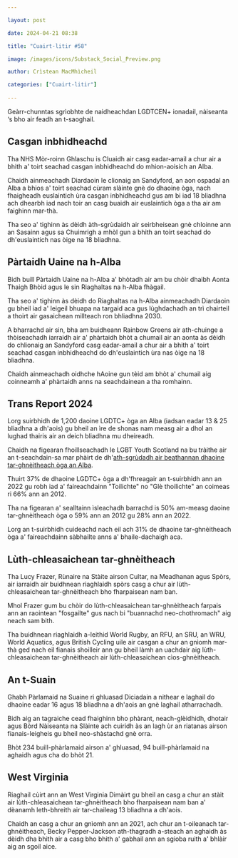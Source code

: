 ```yaml
---

layout: post

date: 2024-04-21 08:38

title: "Cuairt-litir #58"

image: /images/icons/Substack_Social_Preview.png

author: Crìstean MacMhìcheil

categories: ["Cuairt-litir"]
  
---
```


Geàrr-chunntas sgrìobhte de naidheachdan LGDTCEN+ ionadail, nàiseanta ‘s bho air feadh an t-saoghail.

## Casgan inbhidheachd

Tha NHS Mòr-roinn Ghlaschu is Cluaidh air casg eadar-amail a chur air a bhith a' toirt seachad casgan inbhidheachd do mhion-aoisich an Alba.

Chaidh ainmeachadh Diardaoin le clionaig an Sandyford, an aon ospadal an Alba a bhios a' toirt seachad cùram slàinte gnè do dhaoine òga, nach fhaigheadh euslaintich ùra casgan inbhidheachd gus am bi iad 18 bliadhna ach dhearbh iad nach toir an casg buaidh air euslaintich òga a tha air am faighinn mar-thà.

Tha seo a' tighinn às dèidh àth-sgrùdaidh air seirbheisean gnè chloinne ann an Sasainn agus sa Chuimrigh a mhòl gun a bhith an toirt seachad do dh'euslaintich nas òige na 18 bliadhna.

## Pàrtaidh Uaine na h-Alba

Bidh buill Pàrtaidh Uaine na h-Alba a' bhòtadh air am bu chòir dhaibh Aonta Thaigh Bhòid agus le sin Riaghaltas na h-Alba fhàgail.

Tha seo a' tighinn às dèidh do Riaghaltas na h-Alba ainmeachadh Diardaoin gu bheil iad a' leigeil bhuapa na targaid aca gus lùghdachadh an trì chairteil a thoirt air gasaichean millteach ron bhliadhna 2030.

A bharrachd air sin, bha am buidheann Rainbow Greens air ath-chuinge a thòiseachadh iarraidh air a' phàrtaidh bhòt a chumail air an aonta às dèidh do chlionaig an Sandyford casg eadar-amail a chur air a bhith a' toirt seachad casgan inbhidheachd do dh'euslaintich ùra nas òige na 18 bliadhna.

Chaidh ainmeachadh oidhche hAoine gun tèid am bhòt a' chumail aig coinneamh a' phàrtaidh anns na seachdainean a tha romhainn.

## Trans Report 2024

Lorg suirbhidh de 1,200 daoine LGDTC+ òga an Alba (iadsan eadar 13 & 25 bliadhna a dh'aois) gu bheil an ìre de shonas nam measg air a dhol an lughad thairis air an deich bliadhna mu dheireadh.

Chaidh na figearan fhoillseachadh le LGBT Youth Scotland na bu tràithe air an t-seachdain-sa mar phàirt de dh'[ath-sgrùdadh air beathannan dhaoine tar-ghnèitheach òga an Alba](https://lgbtyouth.org.uk/wp-content/uploads/2024/04/Trans-Report-2024-digital-final-V2.pdf).

Thuirt 37% de dhaoine LGDTC+ òga a dh'fhreagair an t-suirbhidh ann an 2022 gu robh iad a' faireachdainn "Toilichte" no "Glè thoilichte" an coimeas ri 66% ann an 2012.

Tha na figearan a' sealltainn ìsleachadh barrachd is 50% am-measg daoine tar-ghnèitheach òga o 59% ann an 2012 gu 28% ann an 2022.

Lorg an t-suirbhidh cuideachd nach eil ach 31% de dhaoine tar-ghnèitheach òga a' faireachdainn sàbhailte anns a' bhaile-dachaigh aca.

## Lùth-chleasaichean tar-ghnèitheach

Tha Lucy Frazer, Rùnaire na Stàite airson Cultar, na Meadhanan agus Spòrs, air iarraidh air buidhnean riaghlaidh spòrs casg a chur air lùth-chleasaichean tar-ghnèitheach bho fharpaisean nam ban.

Mhol Frazer gum bu chòir do lùth-chleasaichean tar-ghnèitheach farpais ann an raointean "fosgailte" gus nach bi "buannachd neo-chothromach" aig neach sam bith.

Tha buidhnean riaghlaidh a-leithid World Rugby, an RFU, an SRU, an WRU, World Aquatics, agus British Cycling uile air casgan a chur an gnìomh mar-thà ged nach eil fianais shoilleir ann gu bheil làmh an uachdair aig lùth-chleasaichean tar-ghnèitheach air lùth-chleasaichean cìos-ghnèitheach.

## An t-Suain

Ghabh Pàrlamaid na Suaine ri ghluasad Diciadain a nithear e laghail do dhaoine eadar 16 agus 18 bliadhna a dh'aois an gnè laghail atharrachadh.

Bidh aig an tagraiche cead fhaighinn bho phàrant, neach-glèidhidh, dhotair agus Bòrd Nàiseanta na Slàinte ach cuiridh às an lagh ùr an riatanas airson fianais-leigheis gu bheil neo-shàstachd gnè orra.

Bhòt 234 buill-phàrlamaid airson a' ghluasad, 94 buill-phàrlamaid na aghaidh agus cha do bhòt 21.

## West Virginia

Riaghail cùirt ann an West Virginia Dimàirt gu bheil an casg a chur an stàit air lùth-chleasaichean tar-ghnèitheach bho fharpaisean nam ban a' dèanamh leth-bhreith air tar-chaileag 13 bliadhna a dh'aois.

Chaidh an casg a chur an gnìomh ann an 2021, ach chur an t-oileanach tar-ghnèitheach, Becky Pepper-Jackson ath-thagradh a-steach an aghaidh às dèidh dha bhith air a casg bho bhith a' gabhail ann an sgioba ruith a' bhlàir aig an sgoil aice.